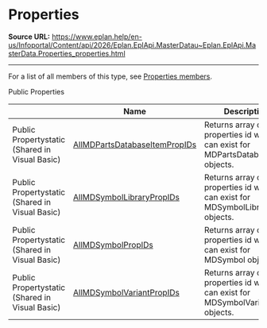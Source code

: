 # Properties

**Source URL:** https://www.eplan.help/en-us/Infoportal/Content/api/2026/Eplan.EplApi.MasterDatau~Eplan.EplApi.MasterData.Properties_properties.html

---

For a list of all members of this type, see [Properties members](Eplan.EplApi.MasterDatau~Eplan.EplApi.MasterData.Properties_members.html).

Public Properties

|  | Name | Description |
| --- | --- | --- |
| Public Propertystatic (Shared in Visual Basic) | [AllMDPartsDatabaseItemPropIDs](Eplan.EplApi.MasterDatau~Eplan.EplApi.MasterData.Properties~AllMDPartsDatabaseItemPropIDs.html) | Returns array of all P8 properties id which can exist for MDPartsDatabaseItem objects. |
| Public Propertystatic (Shared in Visual Basic) | [AllMDSymbolLibraryPropIDs](Eplan.EplApi.MasterDatau~Eplan.EplApi.MasterData.Properties~AllMDSymbolLibraryPropIDs.html) | Returns array of all P8 properties id which can exist for MDSymbolLibrary objects. |
| Public Propertystatic (Shared in Visual Basic) | [AllMDSymbolPropIDs](Eplan.EplApi.MasterDatau~Eplan.EplApi.MasterData.Properties~AllMDSymbolPropIDs.html) | Returns array of all P8 properties id which can exist for MDSymbol objects. |
| Public Propertystatic (Shared in Visual Basic) | [AllMDSymbolVariantPropIDs](Eplan.EplApi.MasterDatau~Eplan.EplApi.MasterData.Properties~AllMDSymbolVariantPropIDs.html) | Returns array of all P8 properties id which can exist for MDSymbolVariant objects. |


